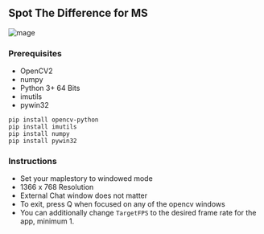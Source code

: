 ## Spot The Difference for MS
![mage](https://i.imgur.com/Z4RhMHZ.png)
### Prerequisites
- OpenCV2
- numpy
- Python 3+ 64 Bits
- imutils
- pywin32

``` 
pip install opencv-python
pip install imutils
pip install numpy
pip install pywin32
```

### Instructions
- Set your maplestory to windowed mode
- 1366 x 768 Resolution
- External Chat window does not matter
- To exit, press Q when focused on any of the opencv windows
- You can additionally change `TargetFPS` to the desired frame rate for the app, minimum 1.
